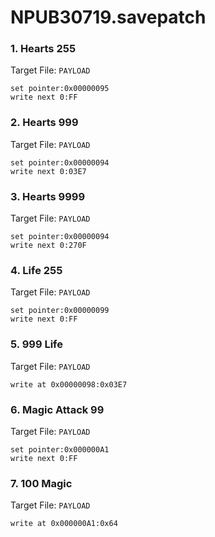 # NPUB30719.savepatch

### 1. Hearts 255

Target File: `PAYLOAD`

```
set pointer:0x00000095
write next 0:FF
```

### 2. Hearts 999

Target File: `PAYLOAD`

```
set pointer:0x00000094
write next 0:03E7
```

### 3. Hearts 9999

Target File: `PAYLOAD`

```
set pointer:0x00000094
write next 0:270F
```

### 4. Life 255

Target File: `PAYLOAD`

```
set pointer:0x00000099
write next 0:FF
```

### 5. 999 Life

Target File: `PAYLOAD`

```
write at 0x00000098:0x03E7
```

### 6. Magic Attack 99

Target File: `PAYLOAD`

```
set pointer:0x000000A1
write next 0:FF
```

### 7. 100 Magic

Target File: `PAYLOAD`

```
write at 0x000000A1:0x64
```

